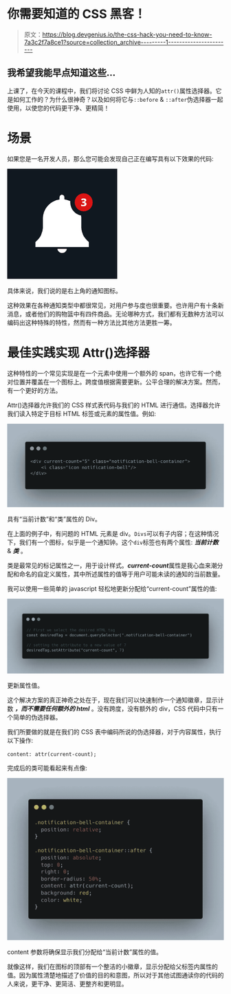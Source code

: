 # 你需要知道的 CSS 黑客！

> 原文：<https://blog.devgenius.io/the-css-hack-you-need-to-know-7a3c2f7a8ce1?source=collection_archive---------1----------------------->

## 我希望我能早点知道这些…

上课了，在今天的课程中，我们将讨论 CSS 中鲜为人知的`attr()`属性选择器。它是如何工作的？为什么很神奇？以及如何将它与`::before` & `::after`伪选择器一起使用，以使您的代码更干净、更精简！

# 场景

如果您是一名开发人员，那么您可能会发现自己正在编写具有以下效果的代码:

![](img/e6f593cd557677e091e2540ea3c1226a.png)

具体来说，我们说的是右上角的通知图标。

这种效果在各种通知类型中都很常见，对用户参与度也很重要。也许用户有十条新消息，或者他们的购物篮中有四件商品。无论哪种方式，我们都有无数种方法可以编码出这种特殊的特性，然而有一种方法比其他方法更胜一筹。

# 最佳实践实现 Attr()选择器

这种特性的一个常见实现是在一个元素中使用一个额外的 span，也许它有一个绝对位置并覆盖在一个图标上。跨度值根据需要更新。公平合理的解决方案。然而，有一个更好的方法。

Attr()选择器允许我们的 CSS 样式表代码与我们的 HTML 进行通信。选择器允许我们读入特定于目标 HTML 标签或元素的属性值。例如:

![](img/dced0d962de60daf27e12de6c42627ac.png)

具有“当前计数”和“类”属性的 Div。

在上面的例子中，有问题的 HTML 元素是 div。`Divs`可以有子内容；在这种情况下，我们有一个图标，似乎是一个通知钟。这个`div`标签也有两个属性: ***当前计数*** & ***类*** 。

类是最常见的标记属性之一，用于设计样式。***current-count***属性是我心血来潮分配和命名的自定义属性，其中所述属性的值等于用户可能未读的通知的当前数量。

我可以使用一些简单的 javascript 轻松地更新分配给“current-count”属性的值:

![](img/9ee8715c35ded6f8ee9ac190f22dfca9.png)

更新属性值。

这个解决方案的真正神奇之处在于，现在我们可以快速制作一个通知徽章，显示计数 ***，而不需要任何额外的 html*** 。没有跨度，没有额外的 div，CSS 代码中只有一个简单的伪选择器。

我们所要做的就是在我们的 CSS 表中编码所说的伪选择器，对于内容属性，执行以下操作:

```
content: attr(current-count);
```

完成后的类可能看起来有点像:

![](img/fe773d128fb3480aecb9dfcb5c88fe1a.png)

content 参数将确保显示我们分配给“当前计数”属性的值。

就像这样，我们在图标的顶部有一个整洁的小徽章，显示分配给父标签内属性的值。因为属性清楚地描述了价值的目的和意图，所以对于其他试图通读你的代码的人来说，更干净、更简洁、更整齐和更明显。